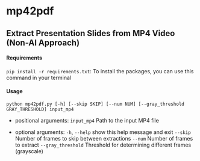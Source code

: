 # mp42pdf
## Extract Presentation Slides from MP4 Video (Non-AI Approach)

#### Requirements

`pip install -r requirements.txt`: To install the packages, you can use this command in your terminal

#### Usage
`python mp42pdf.py [-h] [--skip SKIP] [--num NUM] [--gray_threshold GRAY_THRESHOLD] input_mp4`

- positional arguments:
  `input_mp4`             Path to the input MP4 file

- optional arguments:
  `-h`, `--help` show this help message and exit
  `--skip` Number of frames to skip between extractions
  `--num` Number of frames to extract
  `--gray_threshold` Threshold for determining different frames (grayscale)
